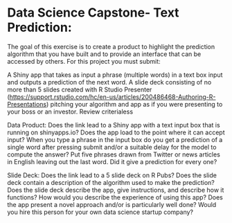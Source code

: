 # Data Science Capstone- Text Prediction: 

The goal of this exercise is to create a product to highlight the prediction algorithm that you have built and to provide an interface that can be accessed by others. For this project you must submit:

A Shiny app that takes as input a phrase (multiple words) in a text box input and outputs a prediction of the next word.
A slide deck consisting of no more than 5 slides created with R Studio Presenter (https://support.rstudio.com/hc/en-us/articles/200486468-Authoring-R-Presentations) pitching your algorithm and app as if you were presenting to your boss or an investor.
Review criterialess 

Data Product: 
Does the link lead to a Shiny app with a text input box that is running on shinyapps.io?
Does the app load to the point where it can accept input?
When you type a phrase in the input box do you get a prediction of a single word after pressing submit and/or a suitable delay for the model to compute the answer?
Put five phrases drawn from Twitter or news articles in English leaving out the last word. Did it give a prediction for every one?


Slide Deck: 
Does the link lead to a 5 slide deck on R Pubs?
Does the slide deck contain a description of the algorithm used to make the prediction?
Does the slide deck describe the app, give instructions, and describe how it functions?
How would you describe the experience of using this app?
Does the app present a novel approach and/or is particularly well done?
Would you hire this person for your own data science startup company?
